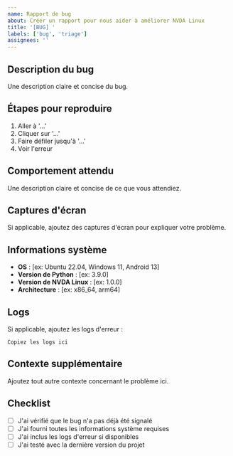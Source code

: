 ```yaml
---
name: Rapport de bug
about: Créer un rapport pour nous aider à améliorer NVDA Linux
title: '[BUG] '
labels: ['bug', 'triage']
assignees: ''
---
```


## Description du bug
Une description claire et concise du bug.

## Étapes pour reproduire
1. Aller à '...'
2. Cliquer sur '...'
3. Faire défiler jusqu'à '...'
4. Voir l'erreur

## Comportement attendu
Une description claire et concise de ce que vous attendiez.

## Captures d'écran
Si applicable, ajoutez des captures d'écran pour expliquer votre problème.

## Informations système
- **OS** : [ex: Ubuntu 22.04, Windows 11, Android 13]
- **Version de Python** : [ex: 3.9.0]
- **Version de NVDA Linux** : [ex: 1.0.0]
- **Architecture** : [ex: x86_64, arm64]

## Logs
Si applicable, ajoutez les logs d'erreur :
```
Copiez les logs ici
```

## Contexte supplémentaire
Ajoutez tout autre contexte concernant le problème ici.

## Checklist
- [ ] J'ai vérifié que le bug n'a pas déjà été signalé
- [ ] J'ai fourni toutes les informations système requises
- [ ] J'ai inclus les logs d'erreur si disponibles
- [ ] J'ai testé avec la dernière version du projet 
